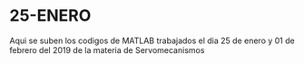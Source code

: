 # 25-ENERO
Aqui se suben los codigos de MATLAB trabajados el dia 25 de enero y 01 de febrero del 2019 de la materia de Servomecanismos
